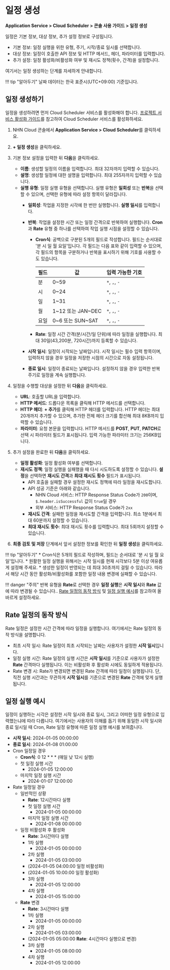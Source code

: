 # 일정 생성
**Application Service > Cloud Scheduler > 콘솔 사용 가이드 > 일정 생성**


일정은 기본 정보, 대상 정보, 추가 설정 정보로 구성됩니다.

* 기본 정보: 일정 실행을 위한 유형, 주기, 시작/종료 일시를 선택합니다.
* 대상 정보: 일정이 호출한 API 정보 및 HTTP 메서드, 헤더, 파라미터를 입력합니다.
* 추가 설정: 일정 활성화/비활성화 여부 및 재시도 정책(횟수, 간격)을 설정합니다.

여기서는 일정 생성하는 단계를 자세하게 안내합니다.

!!! tip "알아두기"
    날짜 데이터는 한국 표준시(UTC+09:00) 기준입니다.


## 일정 생성하기

일정을 생성하려면 먼저 Cloud Scheduler 서비스를 활성화해야 합니다. [프로젝트 서비스 활성화 가이드](https://docs.nhncloud.com/ko/nhncloud/ko/console-guide/#_21)를 참고하여 Cloud Scheduler 서비스를 활성화하세요.

1. NHN Cloud 콘솔에서 **Application Service > Cloud Scheduler**를 클릭하세요.
2. **+ 일정 생성**을 클릭하세요.

3. 기본 정보 설정을 입력한 뒤 **다음**을 클릭하세요.
    * **이름**: 생성할 일정의 이름을 입력합니다. 최대 32자까지 입력할 수 있습니다. 
    * **설명**: 생성할 일정에 대한 설명을 입력합니다. 최대 255자까지 입력할 수 있습니다.
    * **실행 유형**: 일정 실행 유형을 선택합니다. 실행 유형은 **일회성** 또는 **반복**을 선택할 수 있으며, 선택한 유형에 따라 설정 항목이 달라집니다.
        * **일회성**: 작업을 지정한 시각에 한 번만 실행합니다. **실행 일시**를 입력합니다.
        * **반복**: 작업을 설정한 시간 또는 일정 간격으로 반복하여 실행합니다. **Cron**과 **Rate** 유형 중 하나를 선택하여 작업 실행 시점을 설정할 수 있습니다.
            * **Cron식**: 공백으로 구분된 5개의 필드로 작성합니다. 필드는 순서대로 '분 시 일 월 요일'입니다. 각 필드는 다음 표와 같이 입력할 수 있으며, 각 필드의 항목을 구분하거나 반복을 표시하기 위해 기호를 사용할 수도 있습니다.
            
              | 필드 | 값 | 입력 가능한 기호 |
              | --- | --- | --- |
              | 분 | 0~59 | `*`, `,`, `-` |
              | 시 | 0~24 | `*`, `,`, `-` |
              | 일 | 1~31 | `*`, `,`, `-` |
              | 월 | 1~12 또는 JAN~DEC | `*`, `,`, `-` |
              | 요일 | 0~6 또는 SUN~SAT | `*`, `,`, `-` | 
              
            * **Rate**: 일정 시간 간격(분/시간/일 단위)에 따라 일정을 실행합니다. 최대 30일(43,200분, 720시간)까지 등록할 수 있습니다.
            
        * **시작 일시**: 일정이 시작되는 날짜입니다. 시작 일시는 필수 입력 항목이며, 입력하지 않을 경우 일정을 저장한 시점의 시간으로 자동 설정됩니다.
        * **종료 일시**: 일정이 종료되는 날짜입니다. 설정하지 않을 경우 입력한 반복 주기로 일정을 계속 실행합니다.

4. 일정을 수행할 대상을 설정한 뒤 **다음**을 클릭하세요.
    * **URL**: 호출할 URL을 입력합니다.
    * **HTTP 메서드**: 드롭다운 목록을 클릭해 HTTP 메서드를 선택합니다.
    * **HTTP 헤더**: **+ 추가**를 클릭해 HTTP 헤더를 입력합니다. HTTP 헤더는 최대 20개까지 추가할 수 있으며, 추가한 전체 헤더 크기를 합산해 최대 8KB까지 입력할 수 있습니다.
    * **파라미터**: 요청 본문을 입력합니다. HTTP 메서드를 **POST**, **PUT**, **PATCH**로 선택 시 파라미터 필드가 표시됩니다. 입력 가능한 파라미터 크기는 256KB입니다.

5. 추가 설정을 완료한 뒤 **다음**을 클릭하세요.
    * **일정 활성화**: 일정 활성화 여부를 선택합니다.
    * **재시도 정책**: 일정 실행을 실패했을 때 다시 시도하도록 설정할 수 있습니다. **설정**을 선택하면 **재시도 간격**과 **최대 재시도 횟수** 필드가 표시됩니다.
        * API 호출을 실패할 경우 설정한 재시도 정책에 따라 일정을 재시도합니다.
        * API 성공 기준은 아래와 같습니다.
            * NHN Cloud 서비스: HTTP Response Status Code가 `200`이며, `$.header.isSuccessful` 값이 `true`일 경우
            * 외부 서비스: HTTP Response Status Code가 `2xx`
        * **재시도 간격**: 실패한 일정을 재시도할 간격을 입력합니다. 최소 1분에서 최대 60분까지 설정할 수 있습니다.
        * **최대 재시도 횟수**: 최대 재시도 횟수를 입력합니다. 최대 5회까지 설정할 수 있습니다.

6. **최종 검토 및 저장** 단계에서 앞서 설정한 정보를 확인한 뒤 **일정 생성**을 클릭하세요.

!!! tip "알아두기"
    * Cron식은 5개의 필드로 작성하며, 필드는 순서대로 '분 시 일 월 요일'입니다.
    * 원활한 일정 실행을 위해서는 시작 일시를 현재 시각보다 5분 이상 여유롭게 설정해 주세요.
    * 생성한 일정이 반영되는 데 최대 30초까지 걸릴 수 있습니다. 따라서 해당 시간 동안 활성화/비활성화를 포함한 일정 내용 변경에 실패할 수 있습니다.

!!! danger "주의"
    반복 유형을 **Rate**로 선택한 경우 **일정 실행**은 **시작 일시**와 **Rate** 값에 따라 변경될 수 있습니다.. [Rate 일정의 동작 방식](create-schedule/#_3) 및 [일정 실행 예시](create-schedule/#_4)를 참고하여 올바르게 설정하세요.

## Rate 일정의 동작 방식

Rate 일정은 설정한 시간 간격에 따라 일정을 실행합니다.
여기에서는 Rate 일정의 동작 방식을 설명합니다.

* 최초 시작 일시: Rate 일정이 최초 시작되는 날짜는 사용자가 설정한 **시작 일시**입니다.
* 일정 실행 시간: Rate 일정의 실행 시간은 **시작 일시**를 기준으로 사용자가 설정한 **Rate** 간격마다 실행됩니다. 이는 비활성화 후 활성화 시에도 동일하게 적용됩니다.
* Rate 변경 시: Rate가 변경되면 변경된 Rate 간격에 따라 일정이 실행됩니다. 단, 직전 실행 시간과는 무관하게 **시작 일시**를 기준으로 변경된 **Rate** 간격에 맞게 실행됩니다.

## 일정 실행 예시

일정이 실행하는 시각은 설정한 시작 일시와 종료 일시, 그리고 어떠한 일정 유형으로 입력했는냐에 따라 다릅니다.
여기에서는 사용자의 이해를 돕기 위해 동일한 시작 일시와 종료 일시일 때 Cron, Rate 일정 유형에 따른 일정 실행 예시를 보여줍니다.

* **시작 일시**: 2024-01-05 00:00:00
* **종료 일시**: 2024-01-08 01:00:00
* Cron 일정일 경우
    * **Cron식**: 0 12 \* \* \* (매일 낮 12시 실행)
    * 첫 일정 실행 시간
        * 2024-01-05 12:00:00
    * 마지막 일정 실행 시간
        * 2024-01-07 12:00:00
* Rate 일정일 경우
    * 일반적인 상황
        * **Rate**: 12시간마다 실행
        * 첫 일정 실행 시간
            * 2024-01-05 00:00:00
        * 마지막 일정 실행 시간
            * 2024-01-08 00:00:00
    * 일정 비활성화 후 활성화
        * **Rate**: 3시간마다 실행
        * 1차 실행
            * 2024-01-05 00:00:00
        * 2차 실행
            * 2024-01-05 03:00:00
        * (2024-01-05 04:00:00 일정 비활성화)
        * (2024-01-05 10:00:00 일정 활성화)
        * 3차 실행
            * 2024-01-05 12:00:00
        * 4차 실행
            * 2024-01-05 15:00:00
    * **Rate** 변경
        * **Rate**: 3시간마다 실행
        * 1차 실행
            * 2024-01-05 00:00:00
        * 2차 실행
            * 2024-01-05 03:00:00
        * (2024-01-05 05:00:00 **Rate**: 4시간마다 실행으로 변경)
        * 3차 실행
            * 2024-01-05 08:00:00
        * 4차 실행
            * 2024-01-05 12:00:00
